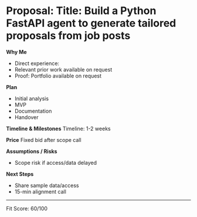 # Proposal: Title: Build a Python FastAPI agent to generate tailored proposals from job posts

**Why Me**
- Direct experience:
- Relevant prior work available on request
- Proof: Portfolio available on request

**Plan**
- Initial analysis
- MVP
- Documentation
- Handover


**Timeline & Milestones**
Timeline: 1-2 weeks

**Price**
Fixed bid after scope call

**Assumptions / Risks**
- Scope risk if access/data delayed


**Next Steps**
- Share sample data/access
- 15-min alignment call

---
Fit Score: 60/100
